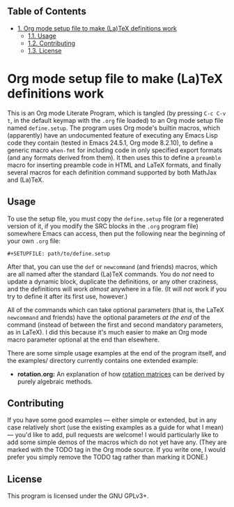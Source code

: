 <div id="table-of-contents">
<h2>Table of Contents</h2>
<div id="text-table-of-contents">
<ul>
<li><a href="#sec-1">1. Org mode setup file to make (La)TeX definitions work</a>
<ul>
<li><a href="#sec-1-1">1.1. Usage</a></li>
<li><a href="#sec-1-2">1.2. Contributing</a></li>
<li><a href="#sec-1-3">1.3. License</a></li>
</ul>
</li>
</ul>
</div>
</div>

# Org mode setup file to make (La)TeX definitions work<a id="sec-1" name="sec-1"></a>

This is an Org mode Literate Program, which is tangled (by pressing
`C-c C-v t`, in the default keymap with the `.org` file loaded) to an
Org mode setup file named `define.setup`.  The program uses Org mode's
builtin macros, which (apparently) have an undocumented feature of
executing any Emacs Lisp code they contain (tested in Emacs 24.5.1,
Org mode 8.2.10), to define a generic macro `when-fmt` for including
code in only specified export formats (and any formats derived from
them).  It then uses this to define a `preamble` macro for inserting
preamble code in HTML and LaTeX formats, and finally several macros
for each definition command supported by both MathJax and (La)TeX.

## Usage<a id="sec-1-1" name="sec-1-1"></a>

To use the setup file, you must copy the `define.setup` file (or a
regenerated version of it, if you modify the SRC blocks in the `.org`
program file) somewhere Emacs can access, then put the following near
the beginning of your own `.org` file:

    #+SETUPFILE: path/to/define.setup

After that, you can use the `def` or `newcommand` (and friends)
macros, which are all named after the standard (La)TeX commands.  You
do *not* need to update a dynamic block, duplicate the definitions, or
any other craziness, and the definitions will work *almost* anywhere
in a file.  (It will *not* work if you try to define it after its
first use, however.)

All of the commands which can take optional parameters (that is, the
LaTeX `newcommand` and friends) have the optional parameters *at the
end* of the command (instead of between the first and second mandatory
parameters, as in LaTeX).  I did this because it's much easier to make
an Org mode macro parameter optional at the end than elsewhere.

There are some simple usage examples at the end of the program itself,
and the examples/ directory currently contains one extended example:

-   **rotation.org:** An explanation of how [rotation matrices](https://en.wikipedia.org/wiki/Rotation_matrix) can be
    derived by purely algebraic methods.

## Contributing<a id="sec-1-2" name="sec-1-2"></a>

If you have some good examples &#x2014; either simple or extended, but in
any case relatively short (use the existing examples as a guide for
what I mean) &#x2014; you'd like to add, pull requests are welcome!  I
would particularly like to add some simple demos of the macros which
do not yet have any.  (They are marked with the TODO tag in the Org
mode source.  If you write one, I would prefer you simply remove the
TODO tag rather than marking it DONE.)

## License<a id="sec-1-3" name="sec-1-3"></a>

This program is licensed under the GNU GPLv3+.